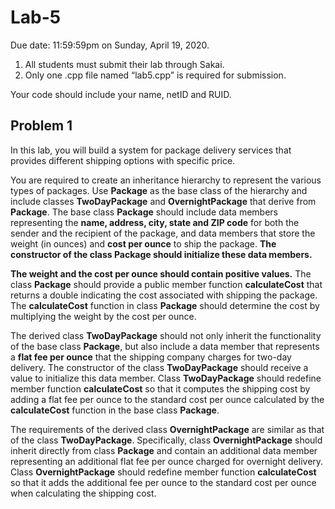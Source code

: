 # Lab-5

Due date: 11:59:59pm on Sunday, April 19, 2020.

1.	All students must submit their lab through Sakai. 
2.	Only one .cpp file named “lab5.cpp” is required for submission.

Your code should include your name, netID and RUID.

## Problem 1

In this lab, you will build a system for package delivery services that provides different shipping options with specific price. 

You are required to create an inheritance hierarchy to represent the various types of packages. Use **Package** as the base class of the hierarchy and include classes **TwoDayPackage** and **OvernightPackage** that derive from **Package**. The base class **Package** should include data members representing the **name, address, city, state and ZIP code** for both the sender and the recipient of the package, and data members that store the weight (in ounces) and **cost per ounce** to ship the package. **The constructor of the class Package should initialize these data members.**

**The weight and the cost per ounce should contain positive values.** The class **Package** should provide a public member function **calculateCost** that returns a double indicating the cost associated with shipping the package. The **calculateCost** function in class **Package** should determine the cost by multiplying the weight by the cost per ounce.

The derived class **TwoDayPackage** should not only inherit the functionality of the base class **Package**, but also include a data member that represents a **flat fee per ounce** that the shipping company charges for two-day delivery. The constructor of the class **TwoDayPackage** should receive a value to initialize this data member. Class **TwoDayPackage** should redefine member function **calculateCost** so that it computes the shipping cost by adding a flat fee per ounce to the standard cost per ounce calculated by the **calculateCost** function in the base class **Package**.

The requirements of the derived class **OvernightPackage** are similar as that of the class **TwoDayPackage**. Specifically, class **OvernightPackage** should inherit directly from class **Package** and contain an additional data member representing an additional flat fee per ounce charged for overnight delivery. Class **OvernightPackage** should redefine member function **calculateCost** so that it adds the additional fee per ounce to the standard cost per ounce when calculating the shipping cost.


